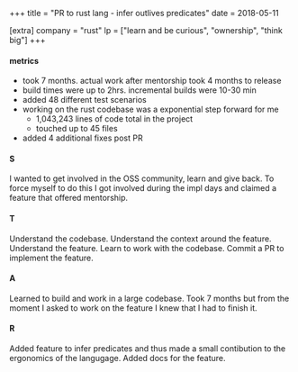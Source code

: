 +++
title = "PR to rust lang - infer outlives predicates"
date = 2018-05-11

[extra]
company = "rust"
lp = ["learn and be curious", "ownership", "think big"]
+++

#### metrics
- took 7 months. actual work after mentorship took 4 months to release
- build times were up to 2hrs. incremental builds were 10-30 min
- added 48 different test scenarios
- working on the rust codebase was a exponential step forward for me
  - 1,043,243 lines of code total in the project
  - touched up to 45 files
- added 4 additional fixes post PR

#### S
I wanted to get involved in the OSS community, learn and give back. To force myself to do this I got involved during the impl days and claimed a feature that offered mentorship.

#### T
Understand the codebase. Understand the context around the feature. Understand the feature. Learn to work with the codebase. Commit a PR to implement the feature.

#### A
Learned to build and work in a large codebase. Took 7 months but from the moment I asked to work on the feature I knew that I had to finish it.

#### R
Added feature to infer predicates and thus made a small contibution to the ergonomics of the langugage.
Added docs for the feature.

